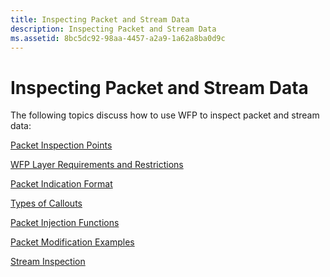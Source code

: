 ```yaml
---
title: Inspecting Packet and Stream Data
description: Inspecting Packet and Stream Data
ms.assetid: 8bc5dc92-98aa-4457-a2a9-1a62a8ba0d9c
---
```


# Inspecting Packet and Stream Data


The following topics discuss how to use WFP to inspect packet and stream data:

[Packet Inspection Points](packet-inspection-points.md)

[WFP Layer Requirements and Restrictions](wfp-layer-requirements-and-restrictions.md)

[Packet Indication Format](packet-indication-format.md)

[Types of Callouts](types-of-callouts.md)

[Packet Injection Functions](packet-injection-functions.md)

[Packet Modification Examples](packet-modification-examples.md)

[Stream Inspection](stream-inspection.md)

 

 






